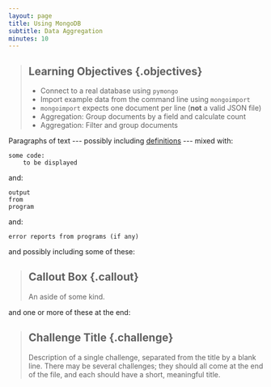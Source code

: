```yaml
---
layout: page
title: Using MongoDB
subtitle: Data Aggregation
minutes: 10
---
```

> ## Learning Objectives {.objectives}
>
> * Connect to a real database using `pymongo`
> * Import example data from the command line using `mongoimport`
> * `mongoimport` expects one document per line (**not** a valid JSON file)
> * Aggregation: Group documents by a field and calculate count
> * Aggregation: Filter and group documents

Paragraphs of text
--- possibly including [definitions](reference.html#definitions) ---
mixed with:

~~~ {.python}
some code:
    to be displayed
~~~

and:

~~~ {.output}
output
from
program
~~~

and:

~~~ {.error}
error reports from programs (if any)
~~~

and possibly including some of these:

> ## Callout Box {.callout}
>
> An aside of some kind.

and one or more of these at the end:

> ## Challenge Title {.challenge}
>
> Description of a single challenge,
> separated from the title by a blank line.
> There may be several challenges;
> they should all come at the end of the file,
> and each should have a short, meaningful title.
